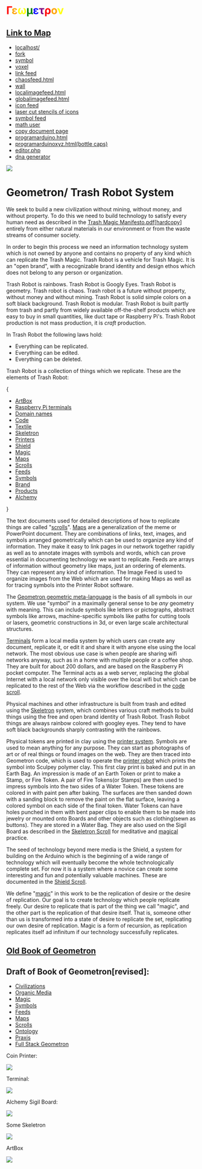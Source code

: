 
# <span style = "color:red">Γ</span><span style = "color:orange">ε</span><span style = "color:yellow">ω</span><span style = "color:green">μ</span><span style = "color:blue">ε</span><span style = "color:purple">τ</span><span style = "color:red">ρ</span><span style = "color:orange">ο</span><span style = "color:yellow">ν</span>

## [Link to Map](maps/home)

 - [localhost/](http://localhost/)
 - [fork](fork.html)
 - [symbol](symbol.html)
 - [voxel](voxel.html)
 - [link feed](linkfeed.html)
 - [chaosfeed.html](chaosfeed.html)
 - [wall](wall.html)
 - [localimagefeed.html](localimagefeed.html)
 - [globalimagefeed.html](globalimagefeed.html)
 - [icon feed](iconfeed.html)
 - [laser cut stencils of icons](lasericon.html)
 - [symbol feed](symbolfeed.html)
 - [math user](mathuser.html)
 - [copy document page](copy.html)
 - [programarduino.html](programarduino.html)
 - [programarduinoxyz.html(bottle caps)](programarduinoxyz.html)
 - [editor.php](editor.php)
 - [dna generator](dnagenerator.php)

![](https://i.imgur.com/niV3C7n.jpg)

# Geometron/ Trash Robot System

We seek to build a new civilization without mining, without money, and without property.  To do this we need to build technology to satisfy every human need as described in the [Trash Magic Manifesto.pdf](https://lafelabs.github.io/Trash_Magic_Manifesto.pdf)[[hardcopy](https://www.lulu.com/en/us/shop/lafe-spietz/trash-magic-manifesto-and-action-coloring-book-revision-1/paperback/product-1km4deev.html)] entirely from either natural materials in our environment or from the waste streams of consumer society.

In order to begin this process we need an information technology system which is not owned by anyone and contains no property of any kind which can replicate the Trash Magic.  Trash Robot is a vehicle for Trash Magic. It is an "open brand", with a recognizable brand identity and design ethos which does not belong to any person or organization. 

Trash Robot is rainbows. Trash Robot is Googly Eyes. Trash Robot is geometry.  Trash robot is chaos.  Trash robot is a future without property, without money and without mining. Trash Robot is solid simple colors on a soft black background. Trash Robot is modular. Trash Robot is built partly from trash and partly from widely available off-the-shelf products which are easy to buy in small quantities, like duct tape or Raspberry Pi's.  Trash Robot production is not mass production, it is *craft* production.  

In Trash Robot the following laws hold:

- Everything can be replicated. 
- Everything can be edited.  
- Everything can be deleted. 

Trash Robot is a collection of things which we replicate. These are the elements of Trash Robot:

{

- [ArtBox](scrolls/box.md)
- [Raspberry Pi terminals](scrolls/terminal.md)
- [Domain names](scrolls/domains.md)
- [Code](scrolls/code.md)
- [Textile](scrolls/textile.md)
- [Skeletron](scrolls/skeletron.md)
- [Printers](scrolls/printer.md)
- [Shield](scrolls/shield.md)
- [Magic](scrolls/magic.md)
- [Maps](scrolls/maps.md)
- [Scrolls](scrolls/scrolls.md)
- [Feeds](scrolls/feeds.md)
- [Symbols](scrolls/geometron.md)
- [Brand](scrolls/brand.md)
- [Products](scrolls/products.md)
- [Alchemy](scrolls/alchemy.md)

}

The text documents used for detailed descriptions of how to replicate things are called "[scrolls](scrolls/scrolls.md)".  [Maps](scrolls/maps.md) are a generalization of the meme or PowerPoint document.  They are combinations of links, text, images, and symbols arranged geometrically which can be used to organize any kind of information. They make it easy to link pages in our network together rapidly as well as to annotate images with symbols and words, which can prove essential in documenting technology we want to replicate.  Feeds are arrays of information without geometry like maps, just an ordering of elements.  They can represent any kind of information. The Image Feed is used to organize images from the Web which are used for making Maps as well as for tracing symbols into the Printer Robot software.

The [Geometron geometric meta-language](scrolls/geometron.md) is the basis of all symbols in our system. We use "symbol" in a maximally general sense to be *any* geometry with meaning.  This can include symbols like letters or pictographs, abstract symbols like arrows, machine-specific symbols like paths for cutting tools or lasers, geometric constructions in 3d, or even large scale architectural structures.  

[Terminals](scrolls/terminal.md) form a local media system by which users can create any document, replicate it, or edit it and share it with anyone else using the local network.  The most obvious use case is when people are sharing wifi networks anyway, such as in a home with multiple people or a coffee shop.  They are built for about 200 dollars, and are based on the Raspberry Pi pocket computer.  The Terminal acts as a web server, replacing the global Internet with a local network only visible over the local wifi but which can be replicated to the rest of the Web via the workflow described in the [code scroll](scrolls/code.md).

Physical machines and other infrastructure is built from trash and edited using the [Skeletron](scrolls/skeletron.md) system, which combines various craft methods to build things using the free and open brand identity of Trash Robot.  Trash Robot things are always rainbow colored with googley eyes.  They tend to have soft black backgrounds sharply contrasting with the rainbows.

Physical tokens are printed in clay using the [printer system](scrolls/printer.md).  Symbols are used to mean anything for any purpose. They can start as photographs of art or of real things or found images on the web.  They are then traced into Geometron code, which is used to operate the [printer robot](maps/printer) which prints the symbol into Sculpey polymer clay.  This first clay print is baked and put in an Earth Bag.  An impression is made of an Earth Token  or print to make a Stamp, or Fire Token.  A pair of Fire Tokens(or Stamps) are then used to impress symbols into the two sides of a Water Token.  These tokens are colored in with paint pen after baking.  The surfaces are then sanded down with a sanding block to remove the paint on the flat surface, leaving a colored symbol on each side of the final token.  Water Tokens can have holes punched in them with bent paper clips to enable them to be made into jewelry or mounted onto Boards and other objects such as clothing(sewn as buttons).  They are stored in a Water Bag.  They are also used on the Sigil Board as described in the [Skeletron Scroll](scrolls/skeletron.md) for meditative and [magical](scrolls/magic.md) practice.

The seed of technology beyond mere media is the Shield, a system for building on the Arduino which is the beginning of a wide range of technology which will eventually become the whole technologically complete set. For now it is a system where a novice can create some interesting and fun and potentially valuable machines.  These are documented in the [Shield Scroll](scrolls/shield.md).

We define "[magic](scrolls/magic.md)" in this work to be the replication of desire or the desire of replication. Our goal is to create technology which people replicate freely.  Our desire to replicate that is part of the thing we call "magic", and the other part is the replication of that desire itself. That is, someone other than us is transformed into a state of desire to replicate the set, replicating our own desire of replication. Magic is a form of recursion, as replication replicates itself ad infinitum if our technology successfully replicates.

## [Old Book of Geometron](https://lafelabs.github.io/book_of_geometron.html)

## Draft of Book of Geometron[revised]:

 - [Civilizations](scrolls/civilizations.md)
 - [Organic Media](scrolls/organicmedia.md)
 - [Magic](scrolls/magic.md)
 - [Symbols](scrolls/symbols.md)
 - [Feeds](scrolls/feeds.md)
 - [Maps](scrolls/maps.md)
 - [Scrolls](scrolls/scrolls.md)
 - [Ontology](scrolls/ontology.md)
 - [Praxis](scrolls/praxis.md)
 - [Full Stack Geometron](scrolls/fullstack.md)


Coin Printer:

![](https://i.imgur.com/tz8x0hY.jpg)

Terminal:

![](https://i.imgur.com/53xD1Yv.jpg)

Alchemy Sigil Board:

![](https://i.imgur.com/Se6eZr0.jpg)

Some Skeletron 

![](https://i.imgur.com/Qg40z9U.png)

ArtBox

![](https://i.imgur.com/qHFkNbg.jpg)

